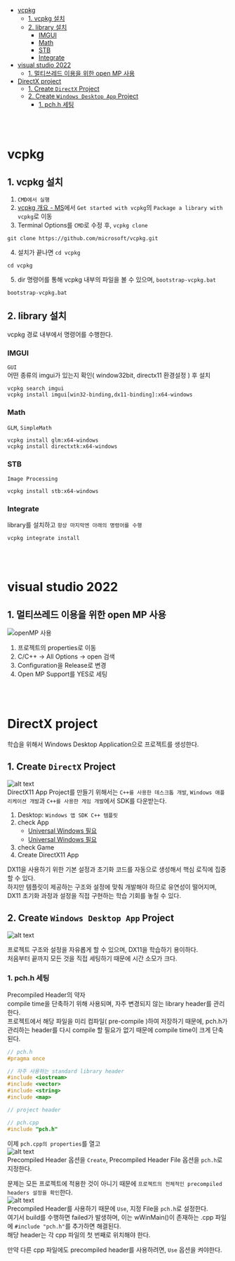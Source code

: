 - [vcpkg](#vcpkg)
  - [1. vcpkg 설치](#1-vcpkg-설치)
  - [2. library 설치](#2-library-설치)
    - [IMGUI](#imgui)
    - [Math](#math)
    - [STB](#stb)
    - [Integrate](#integrate)
- [visual studio 2022](#visual-studio-2022)
  - [1. 멀티쓰레드 이용을 위한 open MP 사용](#1-멀티쓰레드-이용을-위한-open-mp-사용)
- [DirectX project](#directx-project)
  - [1. Create `DirectX` Project](#1-create-directx-project)
  - [2. Create `Windows Desktop App` Project](#2-create-windows-desktop-app-project)
    - [1. pch.h 세팅](#1-pchh-세팅)

<br><br>

# vcpkg
## 1. vcpkg 설치
1. `CMD에서 실행`
2. [vcpkg 개요 - MS](https://learn.microsoft.com/en-us/vcpkg/get_started/overview#get-started-with-vcpkg)에서 `Get started with vcpkg`의 `Package a library with vcpkg`로 이동
3. Terminal Options를 `CMD`로 수정 후, `vcpkg clone`
```
git clone https://github.com/microsoft/vcpkg.git
```
4. 설치가 끝나면 `cd vcpkg`
```
cd vcpkg
```
5. dir 명령어를 통해 vcpkg 내부의 파일을 볼 수 있으며, `bootstrap-vcpkg.bat`
```
bootstrap-vcpkg.bat
```

## 2. library 설치
vcpkg 경로 내부에서 명령어를 수행한다.   
### IMGUI
`GUI`   
어떤 종류의 imgui가 있는지 확인( window32bit, directx11 환경설정 ) 후 설치   
```
vcpkg search imgui
vcpkg install imgui[win32-binding,dx11-binding]:x64-windows
```
### Math
`GLM`, `SimpleMath`
```
vcpkg install glm:x64-windows
vcpkg install directxtk:x64-windows
```
### STB
`Image Processing`   
```
vcpkg install stb:x64-windows
```

### Integrate
library를 설치하고 `항상 마지막엔 아래의 명령어를 수행`   
```
vcpkg integrate install
```

<br><br>

# visual studio 2022

## 1. 멀티쓰레드 이용을 위한 open MP 사용
![openMP 사용](Images/openMP.png)   

1. 프로젝트의 properties로 이동
2. C/C++ -> All Options -> open 검색
3. Configuration을 Release로 변경
4. Open MP Support를 YES로 세팅

<br><br>

# DirectX project
학습을 위해서 Windows Desktop Application으로 프로젝트를 생성한다.   

## 1. Create `DirectX` Project
![alt text](Images/create_DX3Dproj.png)   
DirectX11 App Project를 만들기 위해서는 `C++를 사용한 데스크톱 개발`, `Windows 애플리케이션 개발`과 `C++를 사용한 게임 개발`에서 SDK를 다운받는다.   
1. Desktop: `Windows 앱 SDK C++ 템플릿`
2. check App
   - [Universal Windows 필요](https://learn.microsoft.com/en-us/windows/uwp/gaming/user-interface#choosing-a-template)
   - [Universal Windows 필요](https://github.com/microsoft/DirectXTK/wiki/The-basic-game-loop#setup)
3. check Game
4. Create DirectX11 App

DX11을 사용하기 위한 기본 설정과 초기화 코드를 자동으로 생성해서 핵심 로직에 집중할 수 있다.   
하지만 템플릿이 제공하는 구조와 설정에 맞춰 개발해야 하므로 유연성이 떨어지며, DX11 초기화 과정과 설정을 직접 구현하는 학습 기회를 놓칠 수 있다.   

## 2. Create `Windows Desktop App` Project
![alt text](Images/create_WDA.png)   

프로젝트 구조와 설정을 자유롭게 할 수 있으며, DX11을 학습하기 용이하다.   
처음부터 끝까지 모든 것을 직접 세팅하기 때문에 시간 소모가 크다.   

### 1. pch.h 세팅
Precompiled Header의 약자   
compile time을 단축하기 위해 사용되며, 자주 변경되지 않는 library header를 관리한다.   
프로젝트에서 해당 파일을 미리 컴파일( pre-compile )하여 저장하기 때문에, pch.h가 관리하는 header를 다시 compile 할 필요가 없기 때문에 compile time이 크게 단축된다.   
```cpp
// pch.h
#pragma once

// 자주 사용하는 standard library header
#include <iostream>
#include <vector>
#include <string>
#include <map>

// project header
```
```cpp
// pch.cpp
#include "pch.h"
```
이제 `pch.cpp의 properties`를 열고   
![alt text](Images/pch_cpp.png)   
Precompiled Header 옵션을 `Create`, Precompiled Header File 옵션을 `pch.h`로 지정한다.   

문제는 모든 프로젝트에 적용한 것이 아니기 때문에 `프로젝트의 전체적인 precompiled headers 설정을 확인`한다.   
![alt text](Images/project_precompiled.png)   
Precompiled Header를 사용하기 때문에 `Use`, 지정 File을 `pch.h`로 설정한다.   
여기서 build를 수행하면 failed가 발생하며, 이는 wWinMain()이 존재하는 .cpp 파일에 `#include "pch.h"`를 추가하면 해결된다.   
해당 header는 각 cpp 파일의 첫 번째로 위치해야 한다.   

만약 다른 cpp 파일에도 precompiled header를 사용하려면, `Use` 옵션을 켜야한다.   